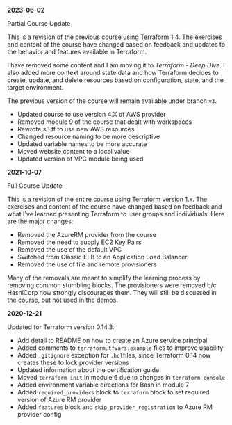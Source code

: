 **2023-06-02**

Partial Course Update

This is a revision of the previous course using Terraform 1.4. The exercises and content of the course have changed based on feedback and updates to the behavior and features available in Terraform.

I have removed some content and I am moving it to *Terraform - Deep Dive*. I also added more context around state data and how Terraform decides to create, update, and delete resources based on configuration, state, and the target environment.

The previous version of the course will remain available under branch `v3`.

* Updated course to use version 4.X of AWS provider
* Removed module 9 of the course that dealt with workspaces
* Rewrote s3.tf to use new AWS resources
* Changed resource naming to be more descriptive
* Updated variable names to be more accurate
* Moved website content to a local value
* Updated version of VPC module being used

**2021-10-07**

Full Course Update

This is a revision of the entire course using Terraform version 1.x. The exercises and content of the course have changed based on feedback and what I've learned presenting Terraform to user groups and individuals. Here are the major changes:

* Removed the AzureRM provider from the course
* Removed the need to supply EC2 Key Pairs
* Removed the use of the default VPC
* Switched from Classic ELB to an Application Load Balancer
* Removed the use of file and remote provisioners

Many of the removals are meant to simplify the learning process by removing common stumbling blocks. The provisioners were removed b/c HashiCorp now strongly discourages them. They will still be discussed in the course, but not used in the demos. 

**2020-12-21**

Updated for Terraform version 0.14.3:

* Add detail to README on how to create an Azure service principal
* Added comments to `terraform.tfvars.example` files to improve usability
* Added `.gitignore` exception for `.hcl`files, since Terraform 0.14 now creates these to lock provider versions
* Updated information about the certification guide
* Moved `terraform init` in module 6 due to changes in `terraform console`
* Added environment variable directions for Bash in module 7
* Added `required_providers` block to `terraform` block to set required version of Azure RM provider
* Added `features` block and `skip_provider_registration` to Azure RM provider config